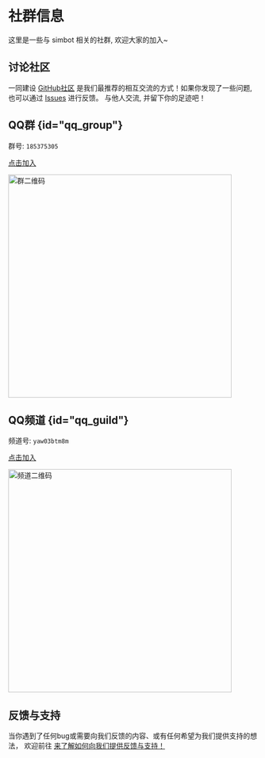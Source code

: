 # 社群信息

这里是一些与 simbot 相关的社群, 欢迎大家的加入~

## 讨论社区

一同建设 [GitHub社区](https://github.com/orgs/simple-robot/discussions) 
是我们最推荐的相互交流的方式！如果你发现了一些问题, 
也可以通过 [Issues](https://github.com/simple-robot/simpler-robot/issues) 进行反馈。 
与他人交流, 并留下你的足迹吧！

## QQ群 {id="qq_group"}

<tldr>
<p><control>群号: </control> <code>185375305</code></p>
<p>
<a href="http://qm.qq.com/cgi-bin/qm/qr?_wv=1027&amp;k=1cMawVHBGR3IFKHaIgWlVpXx1alKXgyM&amp;authKey=nhEUdT3BnqrTJEaFzlHc8JTFlYzqHkVR4bQj%2BDMMoHuUAVG1Rgt0j%2Ffrym5uFlx3&amp;noverify=0&amp;group_code=185375305">
点击加入
</a>
</p>
</tldr>

<img src="qq-group-qrcode.png" alt="群二维码" thumbnail="true" height="450"/>

## QQ频道 {id="qq_guild"}

<tldr>
<p><control>频道号: </control> <code>yaw03btm8m</code></p>
<p><a href="https://pd.qq.com/s/32yn6zj65">
点击加入
</a></p>
</tldr>

<img alt="频道二维码" thumbnail="true" src="qq-guild-qrcode.png" height="450"/>

## 反馈与支持

当你遇到了任何bug或需要向我们反馈的内容、或有任何希望为我们提供支持的想法，
欢迎前往
<a href="feedback-and-support.md" />
来了解如何向我们提供反馈与支持！